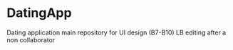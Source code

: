 # DatingApp
Dating application main repository for UI design (B7-B10) LB
editing after a non collaborator
